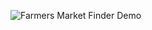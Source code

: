 ![Farmers Market Finder Demo](https://yadavashishdhirendra.github.io/Testing-Data.github.io/IMG/68747470733a2f2f7468756d62732e6766796361742e636f6d2f44616d61676564496d706f7274616e74416d7572726174736e616b652d73697a655f726573747269637465642e676966.gif)
